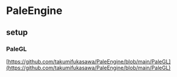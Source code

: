 # PaleEngine

## setup

### PaleGL

[https://github.com/takumifukasawa/PaleEngine/blob/main/PaleGL](https://github.com/takumifukasawa/PaleEngine/blob/main/PaleGL)
